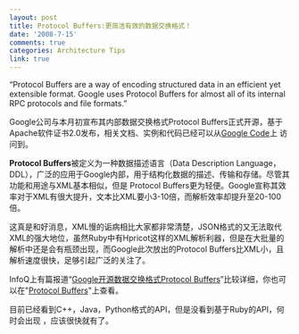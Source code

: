```yaml
---
layout: post
title: Protocol Buffers:更简洁有效的数据交换格式！
date: '2008-7-15'
comments: true
categories: Architecture Tips
link: true
---
```

“<a id="What_is_it?">Protocol Buffers are a way of encoding structured data in an efficient yet extensible format. Google uses Protocol Buffers for almost all of its internal RPC protocols and file formats.”</a>

Google公司与本月初宣布其内部数据交换格式Protocol Buffers正式开源，基于Apache软件证书2.0发布，相关文档、实例和代码已经可以从<a id="stwl" title="Google Code" href="http://code.google.com/p/protobuf/">Google Code</a>上 访问到。

<strong>Protocol Buffers</strong>被定义为一种数据描述语言（Data Description Language，DDL），广泛的应用于Google内部，用于结构化数据的描述、传输和存储。尽管其功能和用途与XML基本相似，但是 Protocol Buffers更为轻便。Google宣称其效率对于XML有很大提升，文本比XML要小3-10倍，而解析效率却提升至20-100倍。

这真是和好消息，XML慢的诟病相比大家都非常清楚，JSON格式的又无法取代XML的强大地位，虽然Ruby中有Hpricot这样的XML解析利器，但是在大批量的解析中还是会有瓶颈出现，而Google此次放出的Protocol Buffers比XML小，且解析速度很快，足够引起广泛的关注了。

InfoQ上有篇报道“<a href="http://www.infoq.com/cn/news/2008/07/google-protobuf">Google开源数据交换格式Protocol Buffers</a>”比较详细，你也可以在"<a href="http://code.google.com/p/protobuf/">Protocol Buffers</a>"上查看。

目前已经看到C++，Java，Python格式的API，但是没看到基于Ruby的API，何时会出现 ，应该很快就有了。
